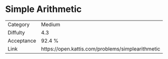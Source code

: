 # Simple Arithmetic

<table>
    <tr>
        <td>Category</td>
        <td>Medium</td>
    </tr>
    <tr>
        <td>Diffulty</td>
        <td>4.3</td>
    </tr>
    <tr>
        <td>Acceptance</td>
        <td>92.4 %</td>
    </tr>
    <tr>
        <td>Link</td>
        <td>https://open.kattis.com/problems/simplearithmetic</td>
    </tr>
</table>